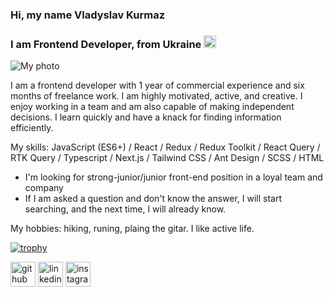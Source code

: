 ### Hi, my name Vladyslav Kurmaz
### I am Frontend Developer, from Ukraine <img src='https://upload.wikimedia.org/wikipedia/commons/4/49/Flag_of_Ukraine.svg' width='20px' heigth='15px'>

<img src='https://lh3.googleusercontent.com/pw/ABLVV84YgHsTu1ZOk2KsQ98K4ttZHEv5NH12YZnMxRWlv88VNpB4GIfCUpNcnCtBoTis0M1fAYvUOTJdrwHKzKJtV0BREFAMA8iRd6fnE3QCaiQn5IrfAbs2nxZK_v2PfVYXGQ3dK5RLznoVdWj9ijXzPG0pWQ=w1159-h869-s-no-gm' alt='My photo'>

I am a frontend developer with 1 year of commercial experience and six months of freelance work. I am highly motivated, active, and creative. I enjoy working in a team and am also capable of making independent decisions. I learn quickly and have a knack for finding information efficiently.

My skills: JavaScript (ES6+) / React / Redux / Redux Toolkit / React Query / RTK Query / Typescript / Next.js / Tailwind CSS / Ant Design / SCSS / HTML

- I'm looking for strong-junior/junior front-end position in a loyal team and company
- If I am asked a question and don't know the answer, I will start searching, and the next time, I will already know.


My hobbies: hiking, runing, plaing the gitar.
I like active life. 

[![trophy](https://github-profile-trophy.vercel.app/?username=vladyslav-kurmaz)](https://github.com/ryo-ma/github-profile-trophy)


[<img src='https://cdn.jsdelivr.net/npm/simple-icons@3.0.1/icons/github.svg' alt='github' height='40'>]([https://github.com/olexanax](https://github.com/vladyslav-kurmaz?tab=repositories))  [<img src='https://cdn.jsdelivr.net/npm/simple-icons@3.0.1/icons/linkedin.svg' alt='linkedin' height='40'>](https://www.linkedin.com/in/vladyslav-kurmaz-23593925b/)  [<img src='https://cdn.jsdelivr.net/npm/simple-icons@3.0.1/icons/instagram.svg' alt='instagram' height='40'>](https://www.instagram.com/the_world_for_travel/) 
